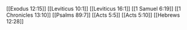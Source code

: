 [[Exodus 12:15]]
[[Leviticus 10:1]]
[[Leviticus 16:1]]
[[1 Samuel 6:19]]
[[1 Chronicles 13:10]]
[[Psalms 89:7]]
[[Acts 5:5]]
[[Acts 5:10]]
[[Hebrews 12:28]]
